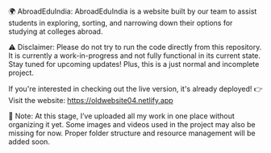 🌍 AbroadEduIndia:
AbroadEduIndia is a website built by our team to assist students in exploring, sorting, and narrowing down their options for studying at colleges abroad.

⚠️ Disclaimer:
Please do not try to run the code directly from this repository.
It is currently a work-in-progress and not fully functional in its current state. Stay tuned for upcoming updates! Plus, this is a just normal and incomplete project.

If you're interested in checking out the live version, it's already deployed!
👉 Visit the website: https://oldwebsite04.netlify.app

📝 Note:
At this stage, I’ve uploaded all my work in one place without organizing it yet. Some images and videos used in the project may also be missing for now. Proper folder structure and resource management will be added soon.
